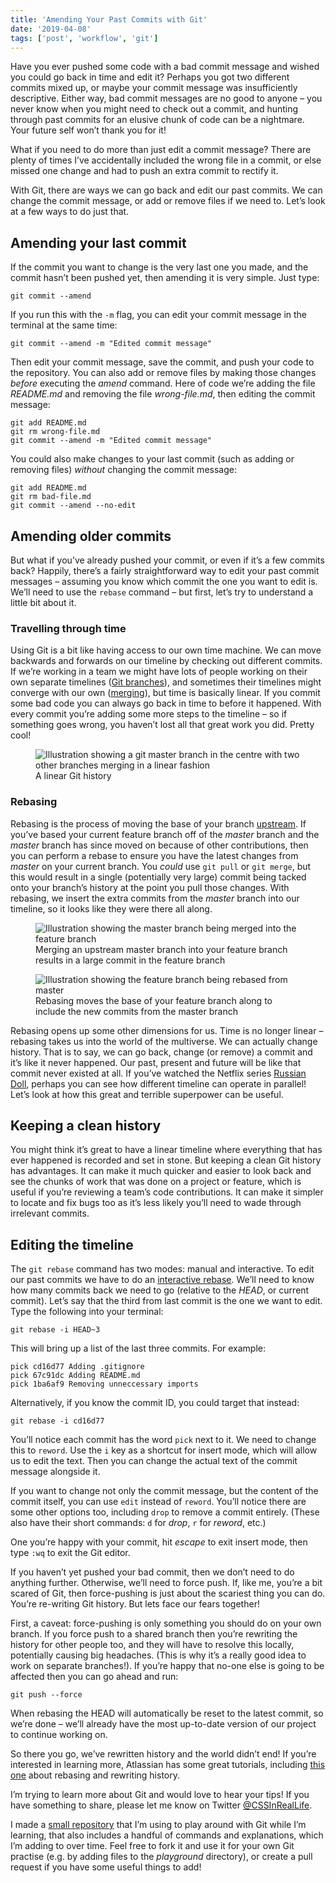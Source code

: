 ```yaml
---
title: 'Amending Your Past Commits with Git'
date: '2019-04-08'
tags: ['post', 'workflow', 'git']
---
```


Have you ever pushed some code with a bad commit message and wished you could go back in time and edit it? Perhaps you got two different commits mixed up, or maybe your commit message was insufficiently descriptive. Either way, bad commit messages are no good to anyone – you never know when you might need to check out a commit, and hunting through past commits for an elusive chunk of code can be a nightmare. Your future self won’t thank you for it!

What if you need to do more than just edit a commit message? There are plenty of times I’ve accidentally included the wrong file in a commit, or else missed one change and had to push an extra commit to rectify it.

With Git, there are ways we can go back and edit our past commits. We can change the commit message, or add or remove files if we need to. Let’s look at a few ways to do just that.

## Amending your last commit

If the commit you want to change is the very last one you made, and the commit hasn’t been pushed yet, then amending it is very simple. Just type:

```
git commit --amend
```

If you run this with the `-m` flag, you can edit your commit message in the terminal at the same time:

```
git commit --amend -m "Edited commit message"
```

Then edit your commit message, save the commit, and push your code to the repository. You can also add or remove files by making those changes _before_ executing the _amend_ command. Here of code we’re adding the file _README.md_ and removing the file _wrong-file.md_, then editing the commit message:

```
git add README.md
git rm wrong-file.md
git commit --amend -m "Edited commit message"
```

You could also make changes to your last commit (such as adding or removing files) _without_ changing the commit message:

```
git add README.md
git rm bad-file.md
git commit --amend --no-edit
```

## Amending older commits

But what if you’ve already pushed your commit, or even if it’s a few commits back? Happily, there’s a fairly straightforward way to edit your past commit messages – assuming you know which commit the one you want to edit is. We’ll need to use the `rebase` command – but first, let’s try to understand a little bit about it.

### Travelling through time

Using Git is a bit like having access to our own time machine. We can move backwards and forwards on our timeline by checking out different commits. If we’re working in a team we might have lots of people working on their own separate timelines ([Git branches](https://git-scm.com/book/en/v2/Git-Branching-Branches-in-a-Nutshell)), and sometimes their timelines might converge with our own ([merging](https://www.atlassian.com/git/tutorials/using-branches/git-merge)), but time is basically linear. If you commit some bad code you can always go back in time to before it happened. With every commit you’re adding some more steps to the timeline – so if something goes wrong, you haven’t lost all that great work you did. Pretty cool!

<figure>
  <img src="/amending-your-past-commits-with-git-01.png" alt="Illustration showing a git master branch in the centre with two other branches merging in a linear fashion">
  <figcaption>A linear Git history</figcaption>
</figure>

### Rebasing

Rebasing is the process of moving the base of your branch [upstream](https://www.atlassian.com/git/articles/git-forks-and-upstreams). If you’ve based your current feature branch off of the _master_ branch and the _master_ branch has since moved on because of other contributions, then you can perform a rebase to ensure you have the latest changes from _master_ on your current branch. You _could_ use `git pull` or `git merge`, but this would result in a single (potentially very large) commit being tacked onto your branch’s history at the point you pull those changes. With rebasing, we insert the extra commits from the _master_ branch into our timeline, so it looks like they were there all along.

<figure>
  <img src="/amending-your-past-commits-with-git-02.png" alt="Illustration showing the master branch being merged into the feature branch">
  <figcaption>Merging an upstream master branch into your feature branch results in a large commit in the feature branch</figcaption>
</figure>

<figure>
  <img src="/amending-your-past-commits-with-git-03.png" alt="Illustration showing the feature branch being rebased from master">
  <figcaption>Rebasing moves the base of your feature branch along to include the new commits from the master branch</figcaption>
</figure>

Rebasing opens up some other dimensions for us. Time is no longer linear – rebasing takes us into the world of the multiverse. We can actually change history. That is to say, we can go back, change (or remove) a commit and it’s like it never happened. Our past, present and future will be like that commit never existed at all. If you’ve watched the Netflix series [Russian Doll](https://www.netflix.com/gb/title/80211627), perhaps you can see how different timeline can operate in parallel! Let’s look at how this great and terrible superpower can be useful.

## Keeping a clean history

You might think it’s great to have a linear timeline where everything that has ever happened is recorded and set in stone. But keeping a clean Git history has advantages. It can make it much quicker and easier to look back and see the chunks of work that was done on a project or feature, which is useful if you’re reviewing a team’s code contributions. It can make it simpler to locate and fix bugs too as it’s less likely you’ll need to wade through irrelevant commits.

## Editing the timeline

The `git rebase` command has two modes: manual and interactive. To edit our past commits we have to do an [interactive rebase](https://git-scm.com/book/en/v2/Git-Tools-Rewriting-History). We’ll need to know how many commits back we need to go (relative to the _HEAD_, or current commit). Let’s say that the third from last commit is the one we want to edit. Type the following into your terminal:

```
git rebase -i HEAD~3
```

This will bring up a list of the last three commits. For example:

```
pick cd16d77 Adding .gitignore
pick 67c91dc Adding README.md
pick 1ba6af9 Removing unneccessary imports
```

Alternatively, if you know the commit ID, you could target that instead:

```
git rebase -i cd16d77
```

You’ll notice each commit has the word `pick` next to it. We need to change this to `reword`. Use the `i` key as a shortcut for insert mode, which will allow us to edit the text. Then you can change the actual text of the commit message alongside it.

If you want to change not only the commit message, but the content of the commit itself, you can use `edit` instead of `reword`. You’ll notice there are some other options too, including `drop` to remove a commit entirely. (These also have their short commands: `d` for _drop_, `r` for _reword_, etc.)

One you’re happy with your commit, hit _escape_ to exit insert mode, then type `:wq` to exit the Git editor.

If you haven’t yet pushed your bad commit, then we don’t need to do anything further. Otherwise, we’ll need to force push. If, like me, you’re a bit scared of Git, then force-pushing is just about the scariest thing you can do. You’re re-writing Git history. But lets face our fears together!

First, a caveat: force-pushing is only something you should do on your own branch. If you force push to a shared branch then you’re rewriting the history for other people too, and they will have to resolve this locally, potentially causing big headaches. (This is why it’s a really good idea to work on separate branches!). If you’re happy that no-one else is going to be affected then you can go ahead and run:

```
git push --force
```

When rebasing the HEAD will automatically be reset to the latest commit, so we’re done – we’ll already have the most up-to-date version of our project to continue working on.

So there you go, we’ve rewritten history and the world didn’t end! If you’re interested in learning more, Atlassian has some great tutorials, including [this one](https://www.atlassian.com/git/tutorials/rewriting-history) about rebasing and rewriting history.

I’m trying to learn more about Git and would love to hear your tips! If you have something to share, please let me know on Twitter [@CSSInRealLife](https://twitter.com/CSSInRealLife).

I made a [small repository](https://github.com/mbarker84/git-tips) that I’m using to play around with Git while I’m learning, that also includes a handful of commands and explanations, which I’m adding to over time. Feel free to fork it and use it for your own Git practise (e.g. by adding files to the _playground_ directory), or create a pull request if you have some useful things to add!
